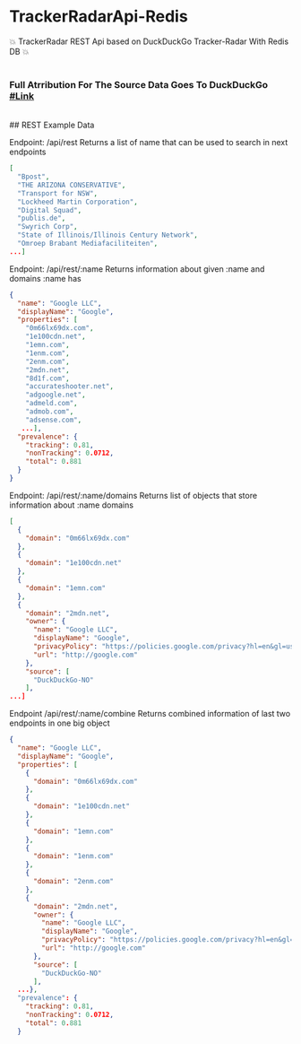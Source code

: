 # TrackerRadarApi-Redis
:boom: TrackerRadar REST Api based on DuckDuckGo Tracker-Radar With Redis DB :boom:
<br>
<br>
### Full Atrribution For The Source Data Goes To DuckDuckGo [#Link](https://github.com/duckduckgo/tracker-radar)
<br>
## REST Example Data

Endpoint: /api/rest Returns a list of name that can be used to search in next endpoints

```JSON
[
  "Bpost",
  "THE ARIZONA CONSERVATIVE",
  "Transport for NSW",
  "Lockheed Martin Corporation",
  "Digital Squad",
  "publis.de",
  "Swyrich Corp",
  "State of Illinois/Illinois Century Network",
  "Omroep Brabant Mediafaciliteiten",
...]
```

Endpoint: /api/rest/:name Returns information about given :name and domains :name has

```JSON
{
  "name": "Google LLC",
  "displayName": "Google",
  "properties": [
    "0m66lx69dx.com",
    "1e100cdn.net",
    "1emn.com",
    "1enm.com",
    "2enm.com",
    "2mdn.net",
    "8d1f.com",
    "accurateshooter.net",
    "adgoogle.net",
    "admeld.com",
    "admob.com",
    "adsense.com",
   ...],
  "prevalence": {
    "tracking": 0.81,
    "nonTracking": 0.0712,
    "total": 0.881
  }
}
```

Endpoint: /api/rest/:name/domains Returns list of objects that store information about :name domains

```JSON
[
  {
    "domain": "0m66lx69dx.com"
  },
  {
    "domain": "1e100cdn.net"
  },
  {
    "domain": "1emn.com"
  },
  {
    "domain": "2mdn.net",
    "owner": {
      "name": "Google LLC",
      "displayName": "Google",
      "privacyPolicy": "https://policies.google.com/privacy?hl=en&gl=us",
      "url": "http://google.com"
    },
    "source": [
      "DuckDuckGo-NO"
    ],
...]
```

Endpoint /api/rest/:name/combine Returns combined information of last two endpoints in one big object

```JSON
{
  "name": "Google LLC",
  "displayName": "Google",
  "properties": [
    {
      "domain": "0m66lx69dx.com"
    },
    {
      "domain": "1e100cdn.net"
    },
    {
      "domain": "1emn.com"
    },
    {
      "domain": "1enm.com"
    },
    {
      "domain": "2enm.com"
    },
    {
      "domain": "2mdn.net",
      "owner": {
        "name": "Google LLC",
        "displayName": "Google",
        "privacyPolicy": "https://policies.google.com/privacy?hl=en&gl=us",
        "url": "http://google.com"
      },
      "source": [
        "DuckDuckGo-NO"
      ],
  ...},
  "prevalence": {
    "tracking": 0.81,
    "nonTracking": 0.0712,
    "total": 0.881
  }
```
